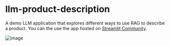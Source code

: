# llm-product-description
A demo LLM application that explores different ways to use RAG to describe a product. You can the use the app hosted on [Streamlit Community](https://generate-description.streamlit.app/).

![image](https://github.com/rollerb/cotw-mod-builder/assets/2107385/1dcd8001-e129-4e6a-8bc7-c7d9f0200efd)

